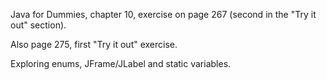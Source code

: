 Java for Dummies, chapter 10, exercise on page 267 (second in the "Try it out" section).

Also page 275, first "Try it out" exercise.

Exploring enums, JFrame/JLabel and static variables.
